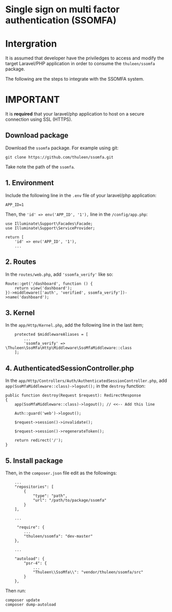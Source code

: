 # Single sign on multi factor authentication (SSOMFA)

# Intergration

It is assumed that developer have the priviledges to access and modify the target Laravel/PHP application in order to consume the `thuleen/ssomfa` package.

The following are the steps to integrate with the SSOMFA system.

# IMPORTANT

It is **required** that your laravel/php application to host on a secure connection using SSL (HTTPS).

## Download package

Download the `ssomfa` package. For example using git:

```
git clone https://github.com/thuleen/ssomfa.git
```

Take note the path of the `ssomfa`.

## 1. Environment

Include the following line in the `.env` file of your laravel/php application:

```
APP_ID=1
```

Then, the `'id' => env('APP_ID', '1'),` line in the `/config/app.php`:

```
use Illuminate\Support\Facades\Facade;
use Illuminate\Support\ServiceProvider;

return [
    'id' => env('APP_ID', '1'),
    ...
```

## 2. Routes

In the `routes/web.php`, add `'ssomfa_verify'` like so:

```
Route::get('/dashboard', function () {
    return view('dashboard');
})->middleware(['auth', 'verified', ssomfa_verify'])->name('dashboard');
```

## 3. Kernel

In the `app/Http/Kernel.php`, add the following line in the last item;

```
    protected $middlewareAliases = [
        ...
        'ssomfa_verify' => \Thuleen\SsoMfa\Http\Middleware\SsoMfaMiddleware::class
    ];
```

## 4. AuthenticatedSessionController.php

In the `app/Http/Controllers/Auth/AuthenticatedSessionController.php`, add `app(SsoMfaMiddleware::class)->logout();` in the `destroy` function:

```
public function destroy(Request $request): RedirectResponse
{
    app(SsoMfaMiddleware::class)->logout(); // <<-- Add this line

    Auth::guard('web')->logout();

    $request->session()->invalidate();

    $request->session()->regenerateToken();

    return redirect('/');
}
```

## 5. Install package

Then, in the `composer.json` file edit as the followings:

```
    ...
    "repositories": [
        {
            "type": "path",
            "url": "/path/to/package/ssomfa"
        }
    ],

    ...

     "require": {
        ...
        "thuleen/ssomfa": "dev-master"
    },

    ...

    "autoload": {
        "psr-4": {
            ...
            "Thuleen\\SsoMfa\\": "vendor/thuleen/ssomfa/src"
        }
    },
```

Then run:

```
composer update
composer dump-autoload
```
